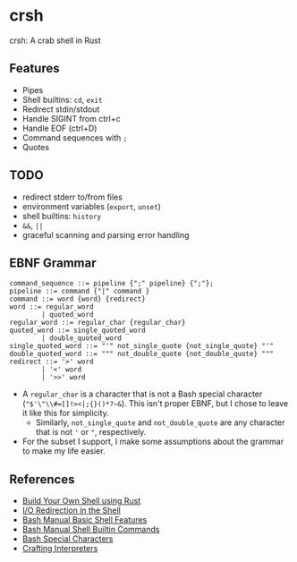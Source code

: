 # crsh
crsh: A crab shell in Rust


## Features
- Pipes
- Shell builtins: `cd`, `exit`
- Redirect stdin/stdout
- Handle SIGINT from ctrl+c
- Handle EOF (ctrl+D)
- Command sequences with `;`
- Quotes

## TODO
- redirect stderr to/from files
- environment variables (`export`, `unset`)
- shell builtins: `history`
- `&&`, `||`
- graceful scanning and parsing error handling

## EBNF Grammar
```
command_sequence ::= pipeline {";" pipeline} {";"};
pipeline ::= command {"|" command }
command ::= word {word} {redirect}
word ::= regular_word 
        | quoted_word
regular_word ::= regular_char {regular_char}
quoted_word ::= single_quoted_word 
        | double_quoted_word
single_quoted_word ::= "'" not_single_quote {not_single_quote} "'"
double_quoted_word ::= """ not_double_quote {not_double_quote} """
redirect ::= '>' word
        | '<' word
        | '>>' word

```
- A `regular_char` is a character that is not a Bash special character (`"$'\"\\#=[]!><|;{}()*?~&`). This isn't proper EBNF, but I chose to leave it like this for simplicity.
    - Similarly, `not_single_quote` and `not_double_quote` are any character that is not `'` or `"`, respectively.
- For the subset I support, I make some assumptions about the grammar to make my life easier.
## References
- [Build Your Own Shell using Rust](https://www.joshmcguigan.com/blog/build-your-own-shell-rust/)
- [I/O Redirection in the Shell](https://thoughtbot.com/blog/input-output-redirection-in-the-shell)
- [Bash Manual Basic Shell Features](https://www.gnu.org/software/bash/manual/html_node/Basic-Shell-Features.html#Basic-Shell-Features)
- [Bash Manual Shell Builtin Commands](https://www.gnu.org/software/bash/manual/html_node/Shell-Builtin-Commands.html)
- [Bash Special Characters](https://mywiki.wooledge.org/BashGuide/SpecialCharacters)
- [Crafting Interpreters](https://craftinginterpreters.com/)
